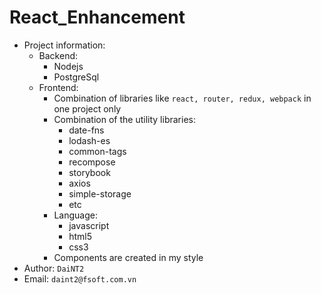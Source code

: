 # React_Enhancement

- Project information: 
  - Backend: 
    - Nodejs
    - PostgreSql
  - Frontend: 
    - Combination of libraries like `react, router, redux, webpack` in one project only
    - Combination of the utility libraries:
      - date-fns
      - lodash-es
      - common-tags
      - recompose
      - storybook
      - axios
      - simple-storage
      - etc
    - Language:
      - javascript
      - html5
      - css3
    - Components are created in my style
- Author: `DaiNT2`
- Email: `daint2@fsoft.com.vn`
